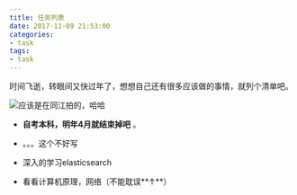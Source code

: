 ```yaml
---
title: 任务列表
date: 2017-11-09 21:53:00
categories:
- task
tags:
- task
---
```




时间飞逝，转眼间又快过年了，想想自己还有很多应该做的事情，就列个清单吧。

![应该是在同江拍的，哈哈](http://ww1.sinaimg.cn/large/9adc532aly1flc69iwu3gj23402c0qv5.jpg)

- **自考本科，明年4月就结束掉吧** 。


- 。。。这个不好写


- 深入的学习elasticsearch


- 看看计算机原理，网络（不能耽误**↑**）